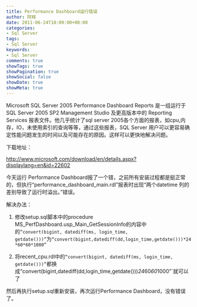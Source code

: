 ```yaml
---
title: Performance Dashboard运行错误
author: 阿辉
date: 2011-06-24T10:09:00+00:00
categories:
- Sql Server
tags:
- Sql Server
keywords:
- Sql Server
comments: true
showTags: true
showPagination: true
showSocial: false
showDate: true
showMeta: true
---
```

Microsoft SQL Server 2005 Performance Dashboard Reports 是一组运行于 SQL Server 2005 SP2 Management Studio 及更高版本中的 Reporting Services 报表文件。他几乎统计了sql server 2005各个方面的报表，如cpu,内存，IO，未使用索引的查询等等，通过这些报表，SQL Server 用户可以更容易确定性能问题发生的时间以及可能存在的原因。这样可以更快地解决问题。

下载地址：

http://www.microsoft.com/download/en/details.aspx?displaylang=en&id=22602

今天运行 Performance Dashboard报了一个错，之前所有安装过程都是挺正常的，但执行“performance_dashboard_main.rdl”报表时出现“两个datetime 列的差别导致了运行时溢出。”错误。

<!--more-->

解决办法：

1) 修改setup.sql脚本中的procedure MS_PerfDashboard.usp_Main_GetSessionInfo的内容中的`“convert(bigint, datediff(ms, login_time, getdate()))”`为`“convert(bigint,datediff(dd,login_time,getdate()))*24*60*60*1000”`

2) 将recent_cpu.rdl中的`“convert(bigint, datediff(ms, login_time, getdate()))”`都换成“convert(bigint,datediff(dd,login_time,getdate()))*24*60*60*1000”`就可以了 

然后再执行setup.sql重新安装，再次运行Performance Dashboard，没有错误了。
